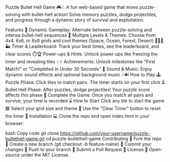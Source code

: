 Puzzle Bullet Hell Game 🎮💥
A fun web-based game that mixes puzzle-solving with bullet-hell action! Solve memory puzzles, dodge projectiles, and progress through a dynamic story of survival and exploitation.

Features 🌟
Dynamic Gameplay: Alternate between puzzle-solving and intense bullet-hell sequences 🔄
Multiple Levels & Themes: Choose from 4x4, 6x6, or 8x8 grids and cool themes (Space, Ocean, Forest, Desert) 🌌🌊🌲🏜️
Timer & Leaderboard: Track your best times, see the leaderboard, and clear scores ⏱️🏆
Power-ups & Hints: Unlock power-ups like freezing the timer and revealing tiles 💡⚡
Achievements: Unlock milestones like "First Match!" or "Completed in Under 30 Seconds" 🏅
Sound & Music: Enjoy dynamic sound effects and optional background music 🎶🔊
How to Play 🕹️
Puzzle Phase: Click tiles to match pairs. The timer starts on your first click ⏳
Bullet Hell Phase: After puzzles, dodge projectiles! Your puzzle score affects this phase 🎯
Complete the Game: Once you match all pairs and survive, your time is recorded ⌛
How to Start
Click any tile to start the game 🟩
Select your grid size and theme 🎨
Use the "Clear Timer" button to reset the timer 🔄
Installation 💻
Clone the repo and open index.html in your browser:

bash
Copy code
git clone https://github.com/your-username/puzzle-bullethell-game.git
cd puzzle-bullethell-game
Contributing 🤝
Fork the repo 🍴
Create a new branch (git checkout -b feature-name) 🌱
Commit your changes 📝
Push to your branch 🚀
Submit a Pull Request 💌
License 📜
Open-source under the MIT License.
